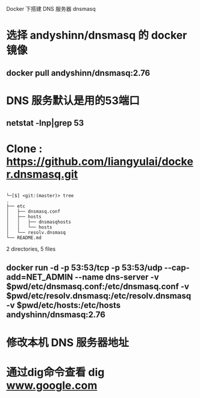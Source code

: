 Docker 下搭建 DNS 服务器 dnsmasq

# 选择 andyshinn/dnsmasq 的 docker 镜像

## docker pull andyshinn/dnsmasq:2.76

# DNS 服务默认是用的53端口

## netstat -lnp|grep 53

# Clone : https://github.com/liangyulai/docker.dnsmasq.git
```

└─[$] <git:(master)> tree
.
├── etc
│   ├── dnsmasq.conf
│   ├── hosts
│   │   ├── dnsmasqhosts
│   │   └── hosts
│   └── resolv.dnsmasq
└── README.md
```

2 directories, 5 files

## docker run -d -p 53:53/tcp -p 53:53/udp --cap-add=NET_ADMIN --name dns-server -v $pwd/etc/dnsmasq.conf:/etc/dnsmasq.conf -v $pwd/etc/resolv.dnsmasq:/etc/resolv.dnsmasq -v $pwd/etc/hosts:/etc/hosts andyshinn/dnsmasq:2.76



# 修改本机 DNS 服务器地址


# 通过dig命令查看 dig www.google.com

